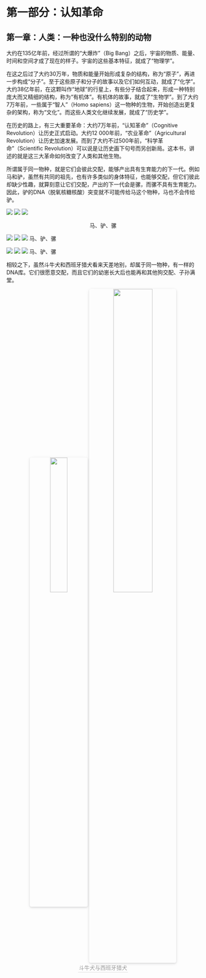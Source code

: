 # 第一部分：认知革命

## 第一章：人类：一种也没什么特别的动物

大约在135亿年前，经过所谓的“大爆炸”（Big Bang）之后，宇宙的物质、能量、时间和空间才成了现在的样子。宇宙的这些基本特征，就成了“物理学”。  

在这之后过了大约30万年，物质和能量开始形成复杂的结构，称为“原子”，再进一步构成“分子”。至于这些原子和分子的故事以及它们如何互动，就成了“化学”。大约38亿年前，在这颗叫作“地球”的行星上，有些分子结合起来，形成一种特别庞大而又精细的结构，称为“有机体”。有机体的故事，就成了“生物学”。到了大约7万年前，一些属于“智人”（Homo sapiens）这一物种的生物，开始创造出更复杂的架构，称为“文化”。而这些人类文化继续发展，就成了“历史学”。  

在历史的路上，有三大重要革命：大约7万年前，“认知革命”（Cognitive Revolution）让历史正式启动。大约12 000年前，“农业革命”（Agricultural Revolution）让历史加速发展。而到了大约不过500年前，“科学革命”（Scientific Revolution）可以说是让历史画下句号而另创新局。这本书，讲述的就是这三大革命如何改变了人类和其他生物。

所谓属于同一物种，就是它们会彼此交配，能够产出具有生育能力的下一代。例如马和驴，虽然有共同的祖先，也有许多类似的身体特征，也能够交配，但它们彼此却缺少性趣，就算刻意让它们交配，产出的下一代会是骡，而骡不具有生育能力。因此，驴的DNA（脱氧核糖核酸）突变就不可能传给马这个物种，马也不会传给驴。

![](http://image.wojiaochadi.store/sapiens/%E9%AA%A1.jpg)
![](http://image.wojiaochadi.store/sapiens/%E9%A9%B4.jpg)
![](http://image.wojiaochadi.store/sapiens/%E9%A9%AC.jpg)
<center>马、驴、骡</center>



![](http://image.wojiaochadi.store/sapiens/%E9%AA%A1.jpg)
![](http://image.wojiaochadi.store/sapiens/%E9%A9%B4.jpg)
![](http://image.wojiaochadi.store/sapiens/%E9%A9%AC.jpg)
 马、驴、骡



<img src="http://image.wojiaochadi.store/sapiens/%E9%AA%A1.jpg"/>
<img src="http://image.wojiaochadi.store/sapiens/%E9%A9%B4.jpg"/>
<img src="http://image.wojiaochadi.store/sapiens/%E9%A9%AC.jpg"/>
 马、驴、骡





相较之下，虽然斗牛犬和西班牙猎犬看来天差地别，却属于同一物种，有一样的DNA库。它们很愿意交配，而且它们的幼崽长大后也能再和其他狗交配、子孙满堂。

<center>
    <img style="border-radius: 0.3125em;
        box-shadow: 0 2px 4px 0 rgba(34,36,38,.12),0 2px 10px 0 rgba(34,36,38,.08);" 
        src="http://image.wojiaochadi.store/sapiens/%E6%96%97%E7%89%9B%E7%8A%AC.jpg" width = "30%" alt="" title="斗牛犬"/>
    <img style="border-radius: 0.3125em;
        box-shadow: 0 2px 4px 0 rgba(34,36,38,.12),0 2px 10px 0 rgba(34,36,38,.08);" 
        src="http://image.wojiaochadi.store/sapiens/%E8%A5%BF%E7%8F%AD%E7%89%99%E7%8C%8E%E7%8A%AC.jpg" width = "45%" alt="" title="西班牙猎犬"/>
    <br>
    <div style="color:orange; border-bottom: 1px solid #d9d9d9;
        display: inline-block;
        color: #999;
        padding: 2px;">
        斗牛犬与西班牙猎犬
    </div>
</center>



